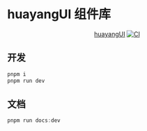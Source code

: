 # huayangUI 组件库

<div>
  <p align='center'>
    <a href="#">huayangUI</a>
    <a href="https://github.com/xionghuayang/huayangUI/actions/workflows/main.yml" target="_blank">
      <img alt='CI' src="https://github.com/xionghuayang/huayangUI/actions/workflows/main.yml/badge.svg?branch=master" />
    </a>
  </p>
</div>

## 开发
```js
pnpm i
pnpm run dev
```
## 文档

```js
pnpm run docs:dev
```